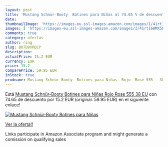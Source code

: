```yaml
---
layout: post
title: 'Mustang Schnür-Booty  Botines para Niñas al 74.65 % de descuento'
date: 
thumbnailImage: 'https://images-eu.ssl-images-amazon.com/images/I/41rt16WMX5L._SL200_.jpg'
images: [ 'https://images-eu.ssl-images-amazon.com/images/I/41rt16WMX5L._SL200_.jpg' ]
comments: true
category: ofertas
author: ring
slug: B07D9VRQCP
description:
actualPrice: 15.2 EUR
currency: EUR
price: 15.2
comparePrice: 59.95 EUR
inStock: true
prodname: Mustang Schnür-Booty  Botines para Niñas  Rojo  Rose 555   38 EU
---
```


Está [Mustang Schnür-Booty  Botines para Niñas  Rojo  Rose 555   38 EU](https://www.amazon.es/dp/B07D9VRQCP/?tag=tolees-21) con 74.65 de descuento por 15.2 EUR (original: 59.95 EUR) en el siguiente enlace!

[![Mustang Schnür-Booty  Botines para Niñas](https://images-eu.ssl-images-amazon.com/images/I/41rt16WMX5L._SL200_.jpg)](https://www.amazon.es/dp/B07D9VRQCP/?tag=tolees-21)

[Ver la oferta!!](https://www.amazon.es/dp/B07D9VRQCP/?tag=tolees-21)

Links participate in Amazon Associate program and might generate a comission on qualifying sales



